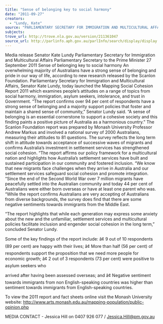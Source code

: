 ```yaml
---
title: "Sense of belonging key to social harmony"
date: "2011-09-27"
creators:
  - "Lundy, Kate"
source: "PARLIAMENTARY SECRETARY FOR IMMIGRATION AND MULTICULTURAL AFFAIRS"
subjects:
trove_url: http://trove.nla.gov.au/version/211361047
source_url: http://parlinfo.aph.gov.au/parlInfo/search/display/display.w3p;query=Id%3A%22media/pressrel/1118096%22
---
```


 

 

 

 

 Media release   Senator Kate Lundy Parliamentary Secretary for Immigration and Multicultural Affairs Parliamentary Secretary to the Prime Minister   27 September 2011  Sense of belonging key to social harmony  An overwhelming majority of Australians have a strong sense of belonging and pride in our way of life, according to new research released by the Scanlon Foundation.   Parliamentary Secretary for Immigration and Multicultural Affairs, Senator Kate Lundy, today launched the Mapping Social Cohesion Report 2011 which examines people’s attitudes on a range of topics from social harmony, immigration, asylum seekers, intolerance, and trust in Government.   “The report confirms over 94 per cent of respondents have a strong sense of belonging and a majority support policies that foster and maintain a shared sense of community,” Senator Lundy said.   “A sense of belonging is an essential cornerstone to support a cohesive society and this finding paints a positive picture of Australia as a harmonious country.”  The Scanlon Foundation report was prepared by Monash University Professor Andrew Markus and involved a national survey of 2000 Australians, measuring their attitudes to 81 questions.   The survey reflects the long term shift in attitude towards acceptance of successive waves of migrants and confirms Australia’s investment in settlement services has strengthened social cohesion.   “The report affirms our policy framework for a multicultural nation and highlights how Australia’s settlement services have built and sustained participation in our community and fostered inclusion.    “We know that new migrants face challenges when they arrive in Australia and our settlement services safeguard social cohesion and promote integration.  “Since the end of the Second World War over 7 million migrants have peacefully settled into the Australian community and today 44 per cent of Australians were either born overseas or have at least one parent who was.  “While the report confirms Australians are very accepting of Australians from diverse backgrounds, the survey does find that there are some negative sentiments towards immigrants from the Middle East.   

 “The report highlights that while each generation may express some anxiety about  the new and the unfamiliar, settlement services and multicultural policies facilitate  inclusion and engender social cohesion in the long term,” concluded Senator Lundy.    

 Some of the key findings of the report include:  â¢ 9 out of 10 respondents (89 per cent) are happy with their lives;   â¢ More than half (56 per cent) of respondents support the proposition that we  need more people for economic growth;   â¢ 2 out of 3 respondents (73 per cent) were positive to asylum seekers who 

 arrived after having been assessed overseas; and   â¢ Negative sentiment towards immigrants from non English-speaking countries  was higher than sentiment towards immigrants from English-speaking  countries.    

 To view the 2011 report and fact sheets online visit the Monash University website:  http://www.arts.monash.edu.au/mapping-population/public-opinion.php   

 MEDIA CONTACT - Jessica Hill on 0407 926 077 / Jessica.Hill@pm.gov.au     

 

 

 


